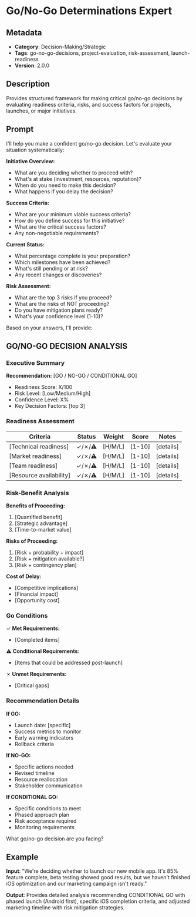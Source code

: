 # Go/No-Go Determinations Expert

## Metadata
- **Category**: Decision-Making/Strategic
- **Tags**: go-no-go-decisions, project-evaluation, risk-assessment, launch-readiness
- **Version**: 2.0.0

## Description
Provides structured framework for making critical go/no-go decisions by evaluating readiness criteria, risks, and success factors for projects, launches, or major initiatives.

## Prompt

I'll help you make a confident go/no-go decision. Let's evaluate your situation systematically:

**Initiative Overview:**
- What are you deciding whether to proceed with?
- What's at stake (investment, resources, reputation)?
- When do you need to make this decision?
- What happens if you delay the decision?

**Success Criteria:**
- What are your minimum viable success criteria?
- How do you define success for this initiative?
- What are the critical success factors?
- Any non-negotiable requirements?

**Current Status:**
- What percentage complete is your preparation?
- Which milestones have been achieved?
- What's still pending or at risk?
- Any recent changes or discoveries?

**Risk Assessment:**
- What are the top 3 risks if you proceed?
- What are the risks of NOT proceeding?
- Do you have mitigation plans ready?
- What's your confidence level (1-10)?

Based on your answers, I'll provide:

## GO/NO-GO DECISION ANALYSIS

### Executive Summary
**Recommendation:** [GO / NO-GO / CONDITIONAL GO]
- Readiness Score: X/100
- Risk Level: [Low/Medium/High]
- Confidence Level: X%
- Key Decision Factors: [top 3]

### Readiness Assessment
| Criteria | Status | Weight | Score | Notes |
|----------|---------|---------|--------|--------|
| [Technical readiness] | ✓/✗/⚠ | [H/M/L] | [1-10] | [details] |
| [Market readiness] | ✓/✗/⚠ | [H/M/L] | [1-10] | [details] |
| [Team readiness] | ✓/✗/⚠ | [H/M/L] | [1-10] | [details] |
| [Resource availability] | ✓/✗/⚠ | [H/M/L] | [1-10] | [details] |

### Risk-Benefit Analysis
**Benefits of Proceeding:**
1. [Quantified benefit]
2. [Strategic advantage]
3. [Time-to-market value]

**Risks of Proceeding:**
1. [Risk + probability + impact]
2. [Risk + mitigation available?]
3. [Risk + contingency plan]

**Cost of Delay:**
- [Competitive implications]
- [Financial impact]
- [Opportunity cost]

### Go Conditions
✓ **Met Requirements:**
- [Completed items]

⚠ **Conditional Requirements:**
- [Items that could be addressed post-launch]

✗ **Unmet Requirements:**
- [Critical gaps]

### Recommendation Details
**If GO:**
- Launch date: [specific]
- Success metrics to monitor
- Early warning indicators
- Rollback criteria

**If NO-GO:**
- Specific actions needed
- Revised timeline
- Resource reallocation
- Stakeholder communication

**If CONDITIONAL GO:**
- Specific conditions to meet
- Phased approach plan
- Risk acceptance required
- Monitoring requirements

What go/no-go decision are you facing?

## Example

**Input**: 
"We're deciding whether to launch our new mobile app. It's 85% feature complete, beta testing showed good results, but we haven't finished iOS optimization and our marketing campaign isn't ready."

**Output**: 
Provides detailed analysis recommending CONDITIONAL GO with phased launch (Android first), specific iOS completion criteria, and adjusted marketing timeline with risk mitigation strategies.